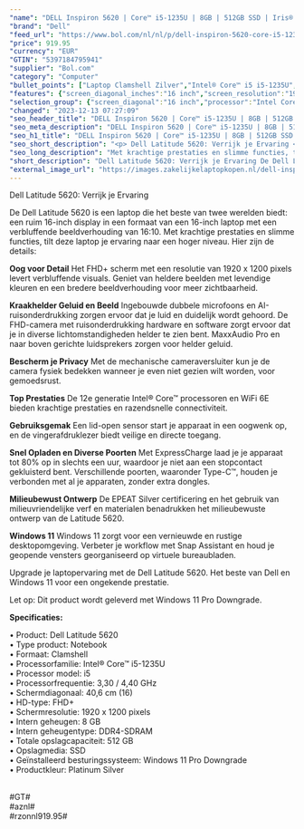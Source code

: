 ```yaml
---
"name": "DELL Inspiron 5620 | Core™ i5-1235U | 8GB | 512GB SSD | Iris® Xe Graphics | 16 FHD+ | Platinum Silver | W11 Pro| Qwerty"
"brand": "Dell"
"feed_url": "https://www.bol.com/nl/nl/p/dell-inspiron-5620-core-i5-1235u-8gb-512gb-ssd-iris-xe-graphics-16-fhd-platinum-silver-w11-pro-qwerty/9300000151145190"
"price": 919.95
"currency": "EUR"
"GTIN": "5397184795941"
"supplier": "Bol.com"
"category": "Computer"
"bullet_points": ["Laptop Clamshell Zilver","Intel® Core™ i5 i5-1235U","40,6 cm (16\") Full HD+ 1920 x 1200 Pixels WVA LED backlight 16:10","8 GB DDR4-SDRAM 3200 MHz","512 GB SSD","Intel Iris Xe Graphics","Wi-Fi 6 (802.11ax) Bluetooth","Lithium-Polymeer (LiPo) 65 W","Windows 11 Pro 64-bit"]
"features": {"screen_diagonal_inches":"16 inch","screen_resolution":"1920 x 1200 Pixels","processor_family":"Intel® Core™ i5","memory_size":"8 GB","memory_type":"DDR4-SDRAM","total_storage_space":"512 GB","operating_system":"Windows 11 Pro","width":"356,8 mm","depth":"251,9 mm","weight":"1,97 kg","graphics":"WUXGA","graphics_card":"Intel Iris Xe Graphics"}
"selection_group": {"screen_diagonal":"16 inch","processor":"Intel Core i5","changed_price_past_3_days":false,"product_family":"Inspiron"}
"changed": "2023-12-13 07:27:09"
"seo_header_title": "DELL Inspiron 5620 | Core™ i5-1235U | 8GB | 512GB SSD | Iris® Xe Graphics | 16 FHD+ | Platinum Silver | W11 Pro| Qwerty"
"seo_meta_description": "DELL Inspiron 5620 | Core™ i5-1235U | 8GB | 512GB SSD | Iris® Xe Graphics | 16 FHD+ | Platinum Silver | W11 Pro| Qwerty"
"seo_h1_title": "DELL Inspiron 5620 | Core™ i5-1235U | 8GB | 512GB SSD | Iris® Xe Graphics | 16 FHD+ | Platinum Silver | W11 Pro| Qwerty"
"seo_short_description": "<p> Dell Latitude 5620: Verrijk je Ervaring </p> <p> De Dell Latitude 5620 is een laptop die het beste van twee werelden biedt: een ruim 16-inch display in een formaat van een 16-inch laptop met een verbluffende beeldverhouding van 16:10."
"seo_long_description": "Met krachtige prestaties en slimme functies, tilt deze laptop je ervaring naar een hoger niveau. Hier zijn de details: </p> <p> <b>Oog voor Detail</b> Het FHD+ scherm met een resolutie van 1920 x 1200 pixels levert verbluffende visuals. Geniet van heldere beelden met levendige kleuren en een bredere beeldverhouding voor meer zichtbaarheid. </p> <p> <b>Kraakhelder Geluid en Beeld</b> Ingebouwde dubbele microfoons en AI-ruisonderdrukking zorgen ervoor dat je luid en duidelijk wordt gehoord. De FHD-camera met ruisonderdrukking hardware en software zorgt ervoor dat je in diverse lichtomstandigheden helder te zien bent. MaxxAudio Pro en naar boven gerichte luidsprekers zorgen voor helder geluid. </p> <p> <b>Bescherm je Privacy</b> Met de mechanische cameraversluiter kun je de camera fysiek bedekken wanneer je even niet gezien wilt worden, voor gemoedsrust. </p> <p> <b>Top Prestaties</b> De 12e generatie Intel® Core™ processoren en WiFi 6E bieden krachtige prestaties en razendsnelle connectiviteit. </p> <p> <b>Gebruiksgemak</b> Een lid-open sensor start je apparaat in een oogwenk op, en de vingerafdruklezer biedt veilige en directe toegang. </p> <p> <b>Snel Opladen en Diverse Poorten</b> Met ExpressCharge laad je je apparaat tot 80% op in slechts een uur, waardoor je niet aan een stopcontact gekluisterd bent. Verschillende poorten, waaronder Type-C™, houden je verbonden met al je apparaten, zonder extra dongles. </p> <p> <b>Milieubewust Ontwerp</b> De EPEAT Silver certificering en het gebruik van milieuvriendelijke verf en materialen benadrukken het milieubewuste ontwerp van de Latitude 5620. </p> <p> <b>Windows 11</b> Windows 11 zorgt voor een vernieuwde en rustige desktopomgeving. Verbeter je workflow met Snap Assistant en houd je geopende vensters georganiseerd op virtuele bureaubladen. </p> <p> Upgrade je laptopervaring met de Dell Latitude 5620. Het beste van Dell en Windows 11 voor een ongekende prestatie. </p> <p> Let op: Dit product wordt geleverd met Windows 11 Pro Downgrade. </p> <p> <b>Specificaties:</b> </p> • Product: Dell Latitude 5620 <br /> • Type product: Notebook <br /> • Formaat: Clamshell <br /> • Processorfamilie: Intel® Core™ i5-1235U <br /> • Processor model: i5 <br /> • Processorfrequentie: 3,30 / 4,40 GHz <br /> • Schermdiagonaal: 40,6 cm (16) <br /> • HD-type: FHD+ <br /> • Schermresolutie: 1920 x 1200 pixels <br /> • Intern geheugen: 8 GB <br /> • Intern geheugentype: DDR4-SDRAM <br /> • Totale opslagcapaciteit: 512 GB <br /> • Opslagmedia: SSD <br /> • Geïnstalleerd besturingssysteem: Windows 11 Pro Downgrade <br /> • Productkleur: Platinum Silver <br /> <p> <br />#GT#<br />#aznl#<br />#rzonnl919. 95# </p>"
"short_description": "Dell Latitude 5620: Verrijk je Ervaring De Dell Latitude 5620 is een laptop die het beste van twee werelden biedt: een ruim 16-inch display in een formaat van een 16-inch laptop met een verbluffende beeldverhouding van 16:10. Met krachtige prestaties en slimme functies, tilt deze laptop je ervaring naar een hoger niveau. Hier zijn de details: Oog voor Detail Het FHD+ scherm met een resolutie van 1920 x 1200 pixels levert verbluffende visuals. Geniet van heldere beelden met levendige kleuren en een bredere beeldverhouding voor meer zichtbaarheid. Kraakhelder Geluid en Beeld Ingebouwde dubbele microfoons en AI-ruisonderdrukking zorgen ervoor dat je luid en duidelijk wordt gehoord. De FHD-camera met ruisonderdrukking hardware en software zorgt ervoor dat je in diverse lichtomstandigheden helder te zien bent. MaxxAudio Pro en naar boven gerichte luidsprekers zorgen voor helder geluid. Bescherm je Privacy Met de mechanische cameraversluiter kun je de camera fysiek bedekken wanneer je even niet gezien wilt worden, voor gemoedsrust. Top Prestaties De 12e generatie Intel® Core™ processoren en WiFi 6E bieden krachtige prestaties en razendsnelle connectiviteit. Gebruiksgemak Een lid-open sensor start je apparaat in een oogwenk op, en de vingerafdruklezer biedt veilige en directe toegang. Snel Opladen en Diverse Poorten Met ExpressCharge laad je je apparaat tot 80% op in slechts een uur, waardoor je niet aan een stopcontact gekluisterd bent. Verschillende poorten, waaronder Type-C™, houden je verbonden met al je apparaten, zonder extra dongles. Milieubewust Ontwerp De EPEAT Silver certificering en het gebruik van milieuvriendelijke verf en materialen benadrukken het milieubewuste ontwerp van de Latitude 5620. Windows 11 Windows 11 zorgt voor een vernieuwde en rustige desktopomgeving. Verbeter je workflow met Snap Assistant en houd je geopende vensters georganiseerd op virtuele bureaubladen. Upgrade je laptopervaring met de Dell Latitude 5620. Het beste van Dell en Windows 11 voor een ongekende prestatie. Let op: Dit product wordt geleverd met Windows 11 Pro Downgrade. Specificaties: • Product: Dell Latitude 5620 • Type product: Notebook • Formaat: Clamshell • Processorfamilie: Intel® Core™ i5-1235U • Processor model: i5 • Processorfrequentie: 3,30 / 4,40 GHz • Schermdiagonaal: 40,6 cm (16) • HD-type: FHD+ • Schermresolutie: 1920 x 1200 pixels • Intern geheugen: 8 GB • Intern geheugentype: DDR4-SDRAM • Totale opslagcapaciteit: 512 GB • Opslagmedia: SSD • Geïnstalleerd besturingssysteem: Windows 11 Pro Downgrade • Productkleur: Platinum Silver #GT# #aznl# #rzonnl919.95#"
"external_image_url": "https://images.zakelijkelaptopkopen.nl/dell-inspiron-5620-core-i5-1235u-8gb-512gb-ssd-iris-xe-graphics-16-fhd-platinum-silver-w11-pro-qwerty.webp"
---
```


<p> Dell Latitude 5620: Verrijk je Ervaring </p> <p> De Dell Latitude 5620 is een laptop die het beste van twee werelden biedt: een ruim 16-inch display in een formaat van een 16-inch laptop met een verbluffende beeldverhouding van 16:10. Met krachtige prestaties en slimme functies, tilt deze laptop je ervaring naar een hoger niveau. Hier zijn de details: </p> <p> <b>Oog voor Detail</b> Het FHD+ scherm met een resolutie van 1920 x 1200 pixels levert verbluffende visuals. Geniet van heldere beelden met levendige kleuren en een bredere beeldverhouding voor meer zichtbaarheid. </p> <p> <b>Kraakhelder Geluid en Beeld</b> Ingebouwde dubbele microfoons en AI-ruisonderdrukking zorgen ervoor dat je luid en duidelijk wordt gehoord. De FHD-camera met ruisonderdrukking hardware en software zorgt ervoor dat je in diverse lichtomstandigheden helder te zien bent. MaxxAudio Pro en naar boven gerichte luidsprekers zorgen voor helder geluid. </p> <p> <b>Bescherm je Privacy</b> Met de mechanische cameraversluiter kun je de camera fysiek bedekken wanneer je even niet gezien wilt worden, voor gemoedsrust. </p> <p> <b>Top Prestaties</b> De 12e generatie Intel® Core™ processoren en WiFi 6E bieden krachtige prestaties en razendsnelle connectiviteit. </p> <p> <b>Gebruiksgemak</b> Een lid-open sensor start je apparaat in een oogwenk op, en de vingerafdruklezer biedt veilige en directe toegang. </p> <p> <b>Snel Opladen en Diverse Poorten</b> Met ExpressCharge laad je je apparaat tot 80% op in slechts een uur, waardoor je niet aan een stopcontact gekluisterd bent. Verschillende poorten, waaronder Type-C™, houden je verbonden met al je apparaten, zonder extra dongles. </p> <p> <b>Milieubewust Ontwerp</b> De EPEAT Silver certificering en het gebruik van milieuvriendelijke verf en materialen benadrukken het milieubewuste ontwerp van de Latitude 5620. </p> <p> <b>Windows 11</b> Windows 11 zorgt voor een vernieuwde en rustige desktopomgeving. Verbeter je workflow met Snap Assistant en houd je geopende vensters georganiseerd op virtuele bureaubladen. </p> <p> Upgrade je laptopervaring met de Dell Latitude 5620. Het beste van Dell en Windows 11 voor een ongekende prestatie. </p> <p> Let op: Dit product wordt geleverd met Windows 11 Pro Downgrade. </p> <p> <b>Specificaties:</b> </p> • Product: Dell Latitude 5620 <br /> • Type product: Notebook <br /> • Formaat: Clamshell <br /> • Processorfamilie: Intel® Core™ i5-1235U <br /> • Processor model: i5 <br /> • Processorfrequentie: 3,30 / 4,40 GHz <br /> • Schermdiagonaal: 40,6 cm (16) <br /> • HD-type: FHD+ <br /> • Schermresolutie: 1920 x 1200 pixels <br /> • Intern geheugen: 8 GB <br /> • Intern geheugentype: DDR4-SDRAM <br /> • Totale opslagcapaciteit: 512 GB <br /> • Opslagmedia: SSD <br /> • Geïnstalleerd besturingssysteem: Windows 11 Pro Downgrade <br /> • Productkleur: Platinum Silver <br /> <p> <br />#GT#<br />#aznl#<br />#rzonnl919.95# </p>